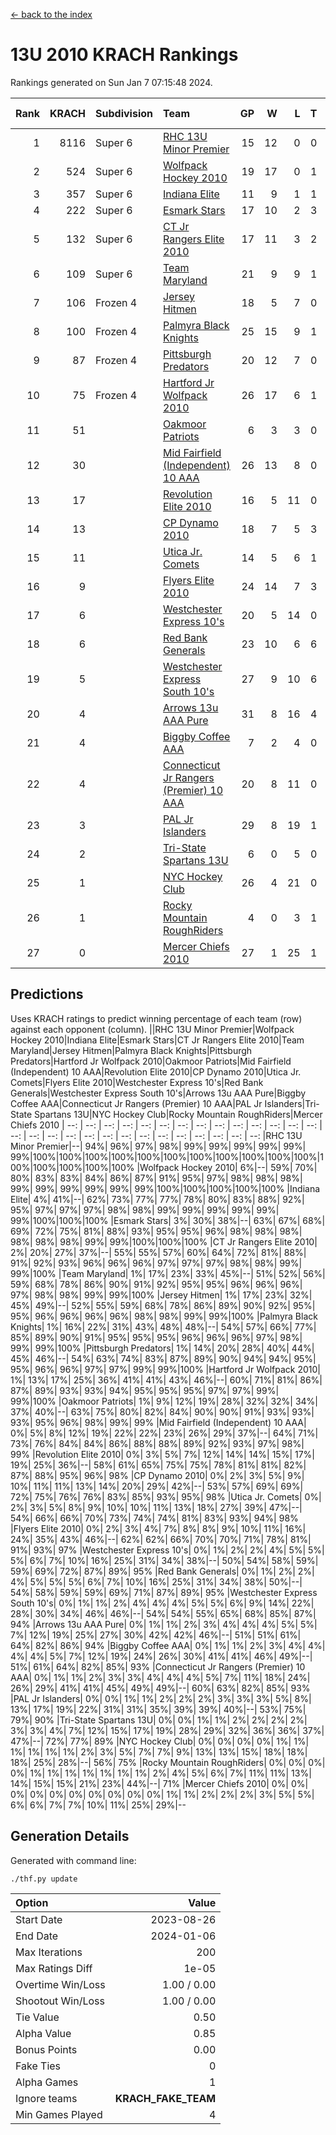 [<- back to the index](readme.md)
# 13U 2010 KRACH Rankings
Rankings generated on Sun Jan  7 07:15:48 2024.

Rank|KRACH|Subdivision|Team|GP|W|L|T|OTW|OTL|SoS|Exp Wins|Win Diff
---:|---:|:---|:---|---:|---:|---:|---:|---:|---:|---:|---:|---:
1|8116|Super 6|[RHC 13U Minor Premier](https://gamesheetstats.com/seasons/3664/teams/140959/schedule)|15|12|0|0|3|0|93|15.8|-0.0
2|524|Super 6|[Wolfpack Hockey 2010](https://gamesheetstats.com/seasons/3664/teams/140960/schedule)|19|17|0|1|0|1|51|18.4|0.0
3|357|Super 6|[Indiana Elite](https://gamesheetstats.com/seasons/3664/teams/144350/schedule)|11|9|1|1|0|0|69|10.4|0.0
4|222|Super 6|[Esmark Stars](https://gamesheetstats.com/seasons/3664/teams/140972/schedule)|17|10|2|3|0|2|984|12.4|0.0
5|132|Super 6|[CT Jr Rangers Elite 2010](https://gamesheetstats.com/seasons/3664/teams/140955/schedule)|17|11|3|2|1|0|489|13.9|0.0
6|109|Super 6|[Team Maryland](https://gamesheetstats.com/seasons/3664/teams/140976/schedule)|21|9|9|1|2|0|848|12.4|0.0
7|106|Frozen 4|[Jersey Hitmen](https://gamesheetstats.com/seasons/3664/teams/140961/schedule)|18|5|7|0|3|3|1424|8.9|0.0
8|100|Frozen 4|[Palmyra Black Knights](https://gamesheetstats.com/seasons/3664/teams/140973/schedule)|25|15|9|1|0|0|713|16.4|0.0
9|87|Frozen 4|[Pittsburgh Predators](https://gamesheetstats.com/seasons/3664/teams/140974/schedule)|20|12|7|0|1|0|96|13.9|0.0
10|75|Frozen 4|[Hartford Jr Wolfpack 2010](https://gamesheetstats.com/seasons/3664/teams/140957/schedule)|26|17|6|1|0|2|669|18.4|0.0
11|51||[Oakmoor Patriots](https://gamesheetstats.com/seasons/3664/teams/162748/schedule)|6|3|3|0|0|0|128|3.9|0.0
12|30||[Mid Fairfield (Independent) 10 AAA](https://gamesheetstats.com/seasons/3664/teams/140956/schedule)|26|13|8|0|3|2|74|16.9|0.0
13|17||[Revolution Elite 2010](https://gamesheetstats.com/seasons/3664/teams/140975/schedule)|16|5|11|0|0|0|585|5.9|0.0
14|13||[CP Dynamo 2010](https://gamesheetstats.com/seasons/3664/teams/140968/schedule)|18|7|5|3|1|2|62|10.4|0.0
15|11||[Utica Jr. Comets](https://gamesheetstats.com/seasons/3664/teams/140970/schedule)|14|5|6|1|2|0|31|8.4|0.0
16|9||[Flyers Elite 2010](https://gamesheetstats.com/seasons/3664/teams/140963/schedule)|24|14|7|3|0|0|17|16.4|0.0
17|6||[Westchester Express 10's](https://gamesheetstats.com/seasons/3664/teams/140967/schedule)|20|5|14|0|0|1|836|5.9|0.0
18|6||[Red Bank Generals](https://gamesheetstats.com/seasons/3664/teams/140962/schedule)|23|10|6|6|0|1|6|13.9|0.0
19|5||[Westchester Express South 10's](https://gamesheetstats.com/seasons/3664/teams/140971/schedule)|27|9|10|6|1|1|23|13.9|0.0
20|4||[Arrows 13u AAA Pure](https://gamesheetstats.com/seasons/3664/teams/140965/schedule)|31|8|16|4|1|2|59|11.9|0.0
21|4||[Biggby Coffee AAA](https://gamesheetstats.com/seasons/3664/teams/144347/schedule)|7|2|4|0|0|1|107|2.9|0.0
22|4||[Connecticut Jr Rangers (Premier) 10 AAA](https://gamesheetstats.com/seasons/3664/teams/140958/schedule)|20|8|11|0|1|0|12|9.9|0.0
23|3||[PAL Jr Islanders](https://gamesheetstats.com/seasons/3664/teams/140969/schedule)|29|8|19|1|0|1|35|9.4|0.0
24|2||[Tri-State Spartans 13U](https://gamesheetstats.com/seasons/3664/teams/144349/schedule)|6|0|5|0|1|0|72|1.9|0.0
25|1||[NYC Hockey Club](https://gamesheetstats.com/seasons/3664/teams/140966/schedule)|26|4|21|0|0|1|65|4.9|0.0
26|1||[Rocky Mountain RoughRiders](https://gamesheetstats.com/seasons/3664/teams/144348/schedule)|4|0|3|1|0|0|47|1.4|0.0
27|0||[Mercer Chiefs 2010](https://gamesheetstats.com/seasons/3664/teams/140964/schedule)|27|1|25|1|0|0|15|2.4|0.0

## Predictions
Uses KRACH ratings to predict winning percentage of each team (row) against each opponent (column).
||RHC 13U Minor Premier|Wolfpack Hockey 2010|Indiana Elite|Esmark Stars|CT Jr Rangers Elite 2010|Team Maryland|Jersey Hitmen|Palmyra Black Knights|Pittsburgh Predators|Hartford Jr Wolfpack 2010|Oakmoor Patriots|Mid Fairfield (Independent) 10 AAA|Revolution Elite 2010|CP Dynamo 2010|Utica Jr. Comets|Flyers Elite 2010|Westchester Express 10's|Red Bank Generals|Westchester Express South 10's|Arrows 13u AAA Pure|Biggby Coffee AAA|Connecticut Jr Rangers (Premier) 10 AAA|PAL Jr Islanders|Tri-State Spartans 13U|NYC Hockey Club|Rocky Mountain RoughRiders|Mercer Chiefs 2010
| --: | --: | --: | --: | --: | --: | --: | --: | --: | --: | --: | --: | --: | --: | --: | --: | --: | --: | --: | --: | --: | --: | --: | --: | --: | --: | --: | --: 
|RHC 13U Minor Premier|--| 94%| 96%| 97%| 98%| 99%| 99%| 99%| 99%| 99%| 99%|100%|100%|100%|100%|100%|100%|100%|100%|100%|100%|100%|100%|100%|100%|100%|100%
|Wolfpack Hockey 2010|  6%|--| 59%| 70%| 80%| 83%| 83%| 84%| 86%| 87%| 91%| 95%| 97%| 98%| 98%| 98%| 99%| 99%| 99%| 99%| 99%| 99%|100%|100%|100%|100%|100%
|Indiana Elite|  4%| 41%|--| 62%| 73%| 77%| 77%| 78%| 80%| 83%| 88%| 92%| 95%| 97%| 97%| 97%| 98%| 98%| 99%| 99%| 99%| 99%| 99%| 99%|100%|100%|100%
|Esmark Stars|  3%| 30%| 38%|--| 63%| 67%| 68%| 69%| 72%| 75%| 81%| 88%| 93%| 95%| 95%| 96%| 98%| 98%| 98%| 98%| 98%| 98%| 99%| 99%|100%|100%|100%
|CT Jr Rangers Elite 2010|  2%| 20%| 27%| 37%|--| 55%| 55%| 57%| 60%| 64%| 72%| 81%| 88%| 91%| 92%| 93%| 96%| 96%| 96%| 97%| 97%| 97%| 98%| 98%| 99%| 99%|100%
|Team Maryland|  1%| 17%| 23%| 33%| 45%|--| 51%| 52%| 56%| 59%| 68%| 78%| 86%| 90%| 91%| 92%| 95%| 95%| 96%| 96%| 96%| 97%| 98%| 98%| 99%| 99%|100%
|Jersey Hitmen|  1%| 17%| 23%| 32%| 45%| 49%|--| 52%| 55%| 59%| 68%| 78%| 86%| 89%| 90%| 92%| 95%| 95%| 96%| 96%| 96%| 96%| 98%| 98%| 99%| 99%|100%
|Palmyra Black Knights|  1%| 16%| 22%| 31%| 43%| 48%| 48%|--| 54%| 57%| 66%| 77%| 85%| 89%| 90%| 91%| 95%| 95%| 95%| 96%| 96%| 96%| 97%| 98%| 99%| 99%|100%
|Pittsburgh Predators|  1%| 14%| 20%| 28%| 40%| 44%| 45%| 46%|--| 54%| 63%| 74%| 83%| 87%| 89%| 90%| 94%| 94%| 95%| 95%| 96%| 96%| 97%| 97%| 99%| 99%|100%
|Hartford Jr Wolfpack 2010|  1%| 13%| 17%| 25%| 36%| 41%| 41%| 43%| 46%|--| 60%| 71%| 81%| 86%| 87%| 89%| 93%| 93%| 94%| 95%| 95%| 95%| 97%| 97%| 99%| 99%|100%
|Oakmoor Patriots|  1%|  9%| 12%| 19%| 28%| 32%| 32%| 34%| 37%| 40%|--| 63%| 75%| 80%| 82%| 84%| 90%| 90%| 91%| 93%| 93%| 93%| 95%| 96%| 98%| 99%| 99%
|Mid Fairfield (Independent) 10 AAA|  0%|  5%|  8%| 12%| 19%| 22%| 22%| 23%| 26%| 29%| 37%|--| 64%| 71%| 73%| 76%| 84%| 84%| 86%| 88%| 88%| 89%| 92%| 93%| 97%| 98%| 99%
|Revolution Elite 2010|  0%|  3%|  5%|  7%| 12%| 14%| 14%| 15%| 17%| 19%| 25%| 36%|--| 58%| 61%| 65%| 75%| 75%| 78%| 81%| 81%| 82%| 87%| 88%| 95%| 96%| 98%
|CP Dynamo 2010|  0%|  2%|  3%|  5%|  9%| 10%| 11%| 11%| 13%| 14%| 20%| 29%| 42%|--| 53%| 57%| 69%| 69%| 72%| 75%| 76%| 76%| 83%| 85%| 93%| 95%| 98%
|Utica Jr. Comets|  0%|  2%|  3%|  5%|  8%|  9%| 10%| 10%| 11%| 13%| 18%| 27%| 39%| 47%|--| 54%| 66%| 66%| 70%| 73%| 74%| 74%| 81%| 83%| 93%| 94%| 98%
|Flyers Elite 2010|  0%|  2%|  3%|  4%|  7%|  8%|  8%|  9%| 10%| 11%| 16%| 24%| 35%| 43%| 46%|--| 62%| 62%| 66%| 70%| 70%| 71%| 78%| 81%| 91%| 93%| 97%
|Westchester Express 10's|  0%|  1%|  2%|  2%|  4%|  5%|  5%|  5%|  6%|  7%| 10%| 16%| 25%| 31%| 34%| 38%|--| 50%| 54%| 58%| 59%| 59%| 69%| 72%| 87%| 89%| 95%
|Red Bank Generals|  0%|  1%|  2%|  2%|  4%|  5%|  5%|  5%|  6%|  7%| 10%| 16%| 25%| 31%| 34%| 38%| 50%|--| 54%| 58%| 59%| 59%| 69%| 71%| 87%| 89%| 95%
|Westchester Express South 10's|  0%|  1%|  1%|  2%|  4%|  4%|  4%|  5%|  5%|  6%|  9%| 14%| 22%| 28%| 30%| 34%| 46%| 46%|--| 54%| 54%| 55%| 65%| 68%| 85%| 87%| 94%
|Arrows 13u AAA Pure|  0%|  1%|  1%|  2%|  3%|  4%|  4%|  4%|  5%|  5%|  7%| 12%| 19%| 25%| 27%| 30%| 42%| 42%| 46%|--| 51%| 51%| 61%| 64%| 82%| 86%| 94%
|Biggby Coffee AAA|  0%|  1%|  1%|  2%|  3%|  4%|  4%|  4%|  4%|  5%|  7%| 12%| 19%| 24%| 26%| 30%| 41%| 41%| 46%| 49%|--| 51%| 61%| 64%| 82%| 85%| 93%
|Connecticut Jr Rangers (Premier) 10 AAA|  0%|  1%|  1%|  2%|  3%|  3%|  4%|  4%|  4%|  5%|  7%| 11%| 18%| 24%| 26%| 29%| 41%| 41%| 45%| 49%| 49%|--| 60%| 63%| 82%| 85%| 93%
|PAL Jr Islanders|  0%|  0%|  1%|  1%|  2%|  2%|  2%|  3%|  3%|  3%|  5%|  8%| 13%| 17%| 19%| 22%| 31%| 31%| 35%| 39%| 39%| 40%|--| 53%| 75%| 79%| 90%
|Tri-State Spartans 13U|  0%|  0%|  1%|  1%|  2%|  2%|  2%|  2%|  3%|  3%|  4%|  7%| 12%| 15%| 17%| 19%| 28%| 29%| 32%| 36%| 36%| 37%| 47%|--| 72%| 77%| 89%
|NYC Hockey Club|  0%|  0%|  0%|  0%|  1%|  1%|  1%|  1%|  1%|  1%|  2%|  3%|  5%|  7%|  7%|  9%| 13%| 13%| 15%| 18%| 18%| 18%| 25%| 28%|--| 56%| 75%
|Rocky Mountain RoughRiders|  0%|  0%|  0%|  0%|  1%|  1%|  1%|  1%|  1%|  1%|  1%|  2%|  4%|  5%|  6%|  7%| 11%| 11%| 13%| 14%| 15%| 15%| 21%| 23%| 44%|--| 71%
|Mercer Chiefs 2010|  0%|  0%|  0%|  0%|  0%|  0%|  0%|  0%|  0%|  0%|  1%|  1%|  2%|  2%|  2%|  3%|  5%|  5%|  6%|  6%|  7%|  7%| 10%| 11%| 25%| 29%|--

## Generation Details

Generated with command line:
```
./thf.py update
```

| Option | Value |
| :----- | ----: |
| Start Date | 2023-08-26 |
| End Date | 2024-01-06 |
| Max Iterations | 200 |
| Max Ratings Diff | 1e-05 |
| Overtime Win/Loss | 1.00 / 0.00 |
| Shootout Win/Loss | 1.00 / 0.00 |
| Tie Value | 0.50 |
| Alpha Value | 0.85 |
| Bonus Points | 0.00 |
| Fake Ties | 0 |
| Alpha Games | 1 |
| Ignore teams | __KRACH_FAKE_TEAM__ |
| Min Games Played | 4 |

